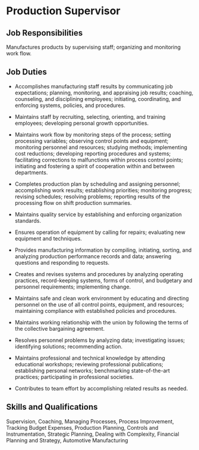 # Production Supervisor

## Job Responsibilities

Manufactures products by supervising staff; organizing and monitoring work flow.

## Job Duties

* Accomplishes manufacturing staff results by communicating job expectations; planning, monitoring, and appraising job results; coaching, counseling, and disciplining employees; initiating, coordinating, and enforcing systems, policies, and procedures.

* Maintains staff by recruiting, selecting, orienting, and training employees; developing personal growth opportunities.

* Maintains work flow by monitoring steps of the process; setting processing variables; observing control points and equipment; monitoring personnel and resources; studying methods; implementing cost reductions; developing reporting procedures and systems; facilitating corrections to malfunctions within process control points; initiating and fostering a spirit of cooperation within and between departments.

* Completes production plan by scheduling and assigning personnel; accomplishing work results; establishing priorities; monitoring progress; revising schedules; resolving problems; reporting results of the processing flow on shift production summaries.

* Maintains quality service by establishing and enforcing organization standards.

* Ensures operation of equipment by calling for repairs; evaluating new equipment and techniques.

* Provides manufacturing information by compiling, initiating, sorting, and analyzing production performance records and data; answering questions and responding to requests.

* Creates and revises systems and procedures by analyzing operating practices, record-keeping systems, forms of control, and budgetary and personnel requirements; implementing change.

* Maintains safe and clean work environment by educating and directing personnel on the use of all control points, equipment, and resources; maintaining compliance with established policies and procedures.

* Maintains working relationship with the union by following the terms of the collective bargaining agreement.

* Resolves personnel problems by analyzing data; investigating issues; identifying solutions; recommending action.

* Maintains professional and technical knowledge by attending educational workshops; reviewing professional publications; establishing personal networks; benchmarking state-of-the-art practices; participating in professional societies.

* Contributes to team effort by accomplishing related results as needed.

## Skills and Qualifications

Supervision, Coaching, Managing Processes, Process Improvement, Tracking Budget Expenses, Production Planning, Controls and Instrumentation, Strategic Planning, Dealing with Complexity, Financial Planning and Strategy, Automotive Manufacturing

